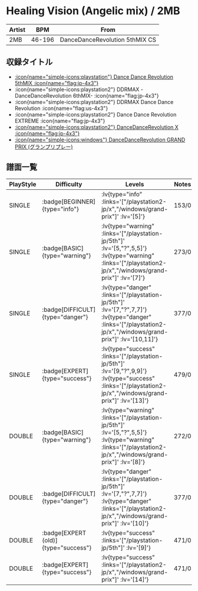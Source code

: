 # Healing Vision (Angelic mix) / 2MB

|Artist|BPM|From|
|------|---|----|
|2MB|46-196|DanceDanceRevolution 5thMIX CS|

## 収録タイトル

- [ :icon{name="simple-icons:playstation"} Dance Dance Revolution 5thMIX :icon{name="flag:jp-4x3"} ](/playstation-jp/5th)
- :icon{name="simple-icons:playstation2"} DDRMAX -DanceDanceRevolution 6thMIX- :icon{name="flag:jp-4x3"}
- :icon{name="simple-icons:playstation2"} DDRMAX Dance Dance Revolution :icon{name="flag:us-4x3"}
- :icon{name="simple-icons:playstation2"} Dance Dance Revolution EXTREME :icon{name="flag:jp-4x3"}
- [ :icon{name="simple-icons:playstation2"} DanceDanceRevolution X :icon{name="flag:jp-4x3"} ](/playstation2-jp/x)
- [ :icon{name="simple-icons:windows"} DanceDanceRevolution GRAND PRIX (グランプリプレー)](/windows/grand-prix)

## 譜面一覧

|PlayStyle|Difficulty|Levels|Notes|Movie|
|---------|----------|------|-----|-----|
|SINGLE| :badge[BEGINNER]{type="info"} | :lv{type="info" :links='["/playstation2-jp/x","/windows/grand-prix"]' :lv='[5]'} |153/0||
|SINGLE| :badge[BASIC]{type="warning"} | :lv{type="warning" :links='["/playstation-jp/5th"]' :lv='[5,"?",5,5]'}  :lv{type="warning" :links='["/playstation2-jp/x","/windows/grand-prix"]' :lv='[7]'} |273/0||
|SINGLE| :badge[DIFFICULT]{type="danger"} | :lv{type="danger" :links='["/playstation-jp/5th"]' :lv='[7,"?",7,7]'}  :lv{type="danger" :links='["/playstation2-jp/x","/windows/grand-prix"]' :lv='[10,11]'} |377/0||
|SINGLE| :badge[EXPERT]{type="success"} | :lv{type="success" :links='["/playstation-jp/5th"]' :lv='[9,"?",9,9]'}  :lv{type="success" :links='["/playstation2-jp/x","/windows/grand-prix"]' :lv='[13]'} |479/0||
|DOUBLE| :badge[BASIC]{type="warning"} | :lv{type="warning" :links='["/playstation-jp/5th"]' :lv='[5,"?",5,5]'}  :lv{type="warning" :links='["/playstation2-jp/x","/windows/grand-prix"]' :lv='[8]'} |272/0||
|DOUBLE| :badge[DIFFICULT]{type="danger"} | :lv{type="danger" :links='["/playstation-jp/5th"]' :lv='[7,"?",7,7]'}  :lv{type="danger" :links='["/playstation2-jp/x","/windows/grand-prix"]' :lv='[10]'} |377/0||
|DOUBLE| :badge[EXPERT (old)]{type="success"} | :lv{type="success" :links='["/playstation-jp/5th"]' :lv='[9]'} |471/0||
|DOUBLE| :badge[EXPERT]{type="success"} | <!-- :lv{type="success" :links='["/playstation-jp/5th"]' :lv='["?",9,9]'} --> :lv{type="success" :links='["/playstation2-jp/x","/windows/grand-prix"]' :lv='[14]'} |471/0||
